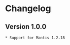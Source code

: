 Changelog
==================


Version 1.0.0
---------------------

    * Support for Mantis 1.2.18
